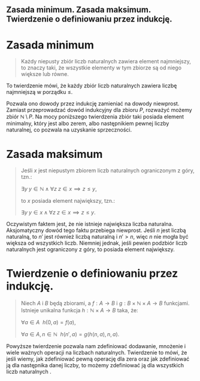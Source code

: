 Zasada minimum. Zasada maksimum. Twierdzenie o definiowaniu przez indukcję.
---

# Zasada minimum

> Każdy niepusty zbiór liczb naturalnych zawiera element najmniejszy, to znaczy taki, że wszystkie elementy w tym zbiorze są od niego większe lub równe.

To twierdzenie mówi, że każdy zbiór liczb naturalnych zawiera liczbę najmniejszą w porządku $\leq$.

Pozwala ono dowody przez indukcję zamieniać na dowody niewprost. Zamiast przeprowadzać dowód indukcyjny dla zbioru $P$, rozważyć możemy zbiór $\mathbb{N} \setminus P$. Na mocy poniższego twierdzenia zbiór taki posiada element minimalny, który jest albo zerem, albo następnikiem pewnej liczby naturalnej, co pozwala na uzyskanie sprzeczności.

# Zasada maksimum
> Jeśli $x$ jest niepustym zbiorem liczb naturalnych ograniczonym z góry, tzn.:
>
>$\exists y\; y\in\mathbb{N} \land \forall z\; z\in x \implies z \leq y$,
>
> to $x$ posiada element największy, tzn.:
>
> $\exists y\; y\in x \land \forall z\; z\in x \implies z\leq y$.

Oczywistym faktem jest, że nie istnieje największa liczba naturalna. Aksjomatyczny dowód tego faktu przebiega niewprost. Jeśli $n$ jest liczbą naturalną, to $n'$ jest również liczbą naturalną i $n' > n$, więc $n$ nie mogła być większa od wszystkich liczb. Niemniej jednak, jeśli pewien podzbiór liczb naturalnych jest ograniczony z góry, to posiada element największy.

# Twierdzenie o definiowaniu przez indukcję.

> Niech $A$ i $B$ będą zbiorami, a $f: A \rightarrow B$ i $g:B\times \mathbb{N}\times A\rightarrow B$ funkcjami. Istnieje unikalna funkcja $h:\mathbb{N}\times A\rightarrow B$ taka, że:
>
> $\forall a \in A\ \ h(0, a) = f(a),$ 
> 
> $\forall a \in A, n \in \mathbb{N}\ \ h(n', a) = g(h(n, a), n, a).$

Powyższe twierdzenie pozwala nam zdefiniować dodawanie, mnożenie i wiele ważnych operacji na liczbach naturalnych. Twierdzenie to mówi, że jeśli wiemy, jak zdefiniować pewną operację dla zera oraz jak zdefiniować ją dla następnika danej liczby, to możemy zdefiniować ją dla wszystkich liczb naturalnych .